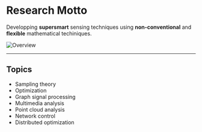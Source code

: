 # Research Motto

Developping **supersmart** sensing techniques using **non-conventional** and **flexible** mathematical techiniques.

![Overview](/images/supersmart_1-100.jpg)

---

## Topics

- Sampling theory
- Optimization
- Graph signal processing
- Multimedia analysis
- Point cloud analysis
- Network control
- Distributed optimization